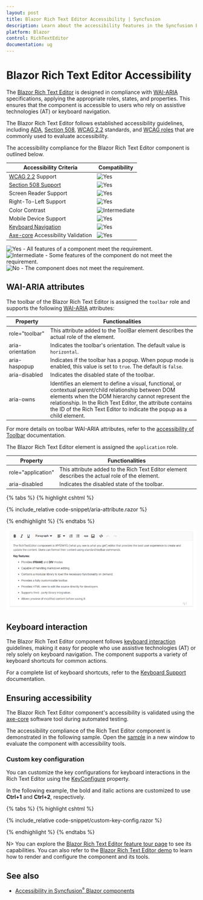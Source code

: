 ```yaml
---
layout: post
title: Blazor Rich Text Editor Accessibility | Syncfusion
description: Learn about the accessibility features in the Syncfusion Blazor Rich Text Editor component and more.
platform: Blazor
control: RichTextEditor
documentation: ug
---
```


# Blazor Rich Text Editor Accessibility

The [Blazor Rich Text Editor](https://www.syncfusion.com/blazor-components/blazor-wysiwyg-rich-text-editor) is designed in compliance with [WAI-ARIA](https://www.w3.org/WAI/ARIA/apg/patterns/) specifications, applying the appropriate roles, states, and properties. This ensures that the component is accessible to users who rely on assistive technologies (AT) or keyboard navigation.

The Blazor Rich Text Editor follows established accessibility guidelines, including [ADA](https://www.ada.gov/), [Section 508](https://www.section508.gov/), [WCAG 2.2](https://www.w3.org/TR/WCAG22/) standards, and [WCAG roles](https://www.w3.org/TR/wai-aria/#roles) that are commonly used to evaluate accessibility.

The accessibility compliance for the Blazor Rich Text Editor component is outlined below.

| Accessibility Criteria | Compatibility |
| -- | -- |
| [WCAG 2.2](https://www.w3.org/TR/WCAG22/) Support | <img src="https://cdn.syncfusion.com/content/images/documentation/full.png" alt="Yes"> |
| [Section 508 Support](../common/accessibility#section-508) | <img src="https://cdn.syncfusion.com/content/images/documentation/full.png" alt="Yes"> |
| Screen Reader Support | <img src="https://cdn.syncfusion.com/content/images/documentation/full.png" alt="Yes"> |
| Right-To-Left Support | <img src="https://cdn.syncfusion.com/content/images/documentation/full.png" alt="Yes"> |
| Color Contrast | <img src="https://cdn.syncfusion.com/content/images/documentation/partial.png" alt="Intermediate"> |
| Mobile Device Support | <img src="https://cdn.syncfusion.com/content/images/documentation/full.png" alt="Yes"> |
| [Keyboard Navigation](../common/accessibility#keyboard-navigation) | <img src="https://cdn.syncfusion.com/content/images/documentation/full.png" alt="Yes"> |
| [Axe-core](https://www.nuget.org/packages/Deque.AxeCore.Playwright) Accessibility Validation | <img src="https://cdn.syncfusion.com/content/images/documentation/full.png" alt="Yes"> |

<style>
    .post .post-content img {
        display: inline-block;
        margin: 0.5em 0;
    }
</style>
<div><img src="https://cdn.syncfusion.com/content/images/documentation/full.png" alt="Yes"> - All features of a component meet the requirement.</div>

<div><img src="https://cdn.syncfusion.com/content/images/documentation/partial.png" alt="Intermediate"> - Some features of the component do not meet the requirement.</div>

<div><img src="https://cdn.syncfusion.com/content/images/documentation/not-supported.png" alt="No"> - The component does not meet the requirement.</div>

## WAI-ARIA attributes

The toolbar of the Blazor Rich Text Editor is assigned the `toolbar` role and supports the following [WAI-ARIA](https://www.w3.org/WAI/ARIA/apg/patterns/) attributes:

| **Property** | **Functionalities** |
| --- | --- |
| role="toolbar" | This attribute added to the ToolBar element describes the actual role of the element. |
| aria-orientation | Indicates the toolbar's orientation. The default value is `horizontal`. |
| aria-haspopup | Indicates if the toolbar has a popup. When popup mode is enabled, this value is set to `true`. The default is `false`. |
| aria-disabled | Indicates the disabled state of the toolbar. |
| aria-owns | Identifies an element to define a visual, functional, or contextual parent/child relationship between DOM elements when the DOM hierarchy cannot represent the relationship. In the Rich Text Editor, the attribute contains the ID of the Rich Text Editor to indicate the popup as a child element. |

For more details on toolbar WAI-ARIA attributes, refer to the [accessibility of Toolbar](https://blazor.syncfusion.com/documentation/toolbar/accessibility) documentation.

The Blazor Rich Text Editor element is assigned the `application` role.

| **Property** | **Functionalities** |
| --- | --- |
| role="application" | This attribute added to the Rich Text Editor element describes the actual role of the element. |
| aria-disabled | Indicates the disabled state of the toolbar. |

{% tabs %}
{% highlight cshtml %}

{% include_relative code-snippet/aria-attribute.razor %}

{% endhighlight %}
{% endtabs %}

![Blazor RichTextEditor with accessibility](./images/blazor-richtexteditor-accessibility.png)

## Keyboard interaction

The Blazor Rich Text Editor component follows [keyboard interaction](https://www.w3.org/WAI/ARIA/apg/patterns/alert/#keyboardinteraction) guidelines, making it easy for people who use assistive technologies (AT) or rely solely on keyboard navigation. The component supports a variety of keyboard shortcuts for common actions.

For a complete list of keyboard shortcuts, refer to the [Keyboard Support](https://blazor.syncfusion.com/documentation/rich-text-editor/keyboard-support) documentation.

## Ensuring accessibility

The Blazor Rich Text Editor component's accessibility is validated using the [axe-core](https://www.npmjs.com/package/axe-core/) software tool during automated testing.

The accessibility compliance of the Rich Text Editor component is demonstrated in the following sample. Open the [sample](https://blazor.syncfusion.com/accessibility/rich-text-editor) in a new window to evaluate the component with accessibility tools.

### Custom key configuration

You can customize the key configurations for keyboard interactions in the Rich Text Editor using the [KeyConfigure](https://help.syncfusion.com/cr/blazor/Syncfusion.Blazor.RichTextEditor.SfRichTextEditor.html#Syncfusion_Blazor_RichTextEditor_SfRichTextEditor_KeyConfigure) property.

In the following example, the bold and italic actions are customized to use **Ctrl+1** and **Ctrl+2**, respectively.

{% tabs %}
{% highlight cshtml %}

{% include_relative code-snippet/custom-key-config.razor %}

{% endhighlight %}
{% endtabs %}

N> You can explore the [Blazor Rich Text Editor feature tour page](https://www.syncfusion.com/blazor-components/blazor-wysiwyg-rich-text-editor) to see its capabilities. You can also refer to the [Blazor Rich Text Editor demo](https://blazor.syncfusion.com/demos/rich-text-editor/overview?theme=bootstrap5) to learn how to render and configure the component and its tools.

## See also

* [Accessibility in Syncfusion<sup style="font-size:70%">&reg;</sup> Blazor components](../common/accessibility)
